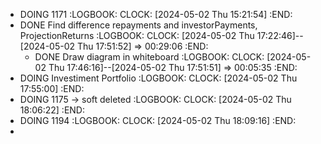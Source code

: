 - DOING 1171
  :LOGBOOK:
  CLOCK: [2024-05-02 Thu 15:21:54]
  :END:
- DONE Find difference repayments and investorPayments, ProjectionReturns
  :LOGBOOK:
  CLOCK: [2024-05-02 Thu 17:22:46]--[2024-05-02 Thu 17:51:52] =>  00:29:06
  :END:
	- DONE Draw diagram in whiteboard
	  :LOGBOOK:
	  CLOCK: [2024-05-02 Thu 17:46:16]--[2024-05-02 Thu 17:51:51] =>  00:05:35
	  :END:
- DOING Investiment Portfolio
  :LOGBOOK:
  CLOCK: [2024-05-02 Thu 17:55:00]
  :END:
- DOING 1175 -> soft deleted
  :LOGBOOK:
  CLOCK: [2024-05-02 Thu 18:06:22]
  :END:
- DOING 1194
  :LOGBOOK:
  CLOCK: [2024-05-02 Thu 18:09:16]
  :END:
-